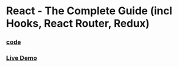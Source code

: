 # React - The Complete Guide (incl Hooks, React Router, Redux)

### [code](../../code/-28-react-hooks-introduction/ingredients-app/)

### [Live Demo](https://abdelrahman-ingredients-app.netlify.app/)
